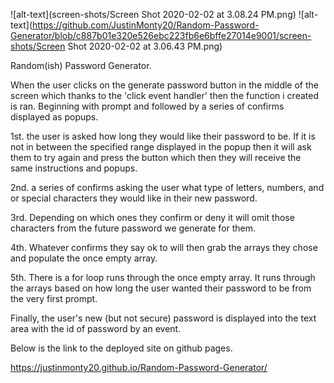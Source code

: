 ![alt-text](screen-shots/Screen Shot 2020-02-02 at 3.08.24 PM.png)
![alt-text](https://github.com/JustinMonty20/Random-Password-Generator/blob/c887b01e320e526ebc223fb6e6bffe27014e9001/screen-shots/Screen Shot 2020-02-02 at 3.06.43 PM.png)

Random(ish) Password Generator.

When the user clicks on the generate password button in the middle of the screen which thanks to the 'click event handler' then the function i created is ran. 
Beginning with prompt and followed by a series of confirms displayed as popups. 

1st. the user is asked how long they would like their password to be. If it is not in between the specified range displayed in the popup then it will ask them to try again and press the button which then they will receive the same instructions and popups. 

2nd. a series of confirms asking the user what type of letters, numbers, and or special characters they would like in their new password.  

3rd. Depending on which ones they confirm or deny it will omit those characters from the future password we generate for them.  

4th. Whatever confirms they say ok to will then grab the arrays they chose and populate the once empty array. 

5th. There is a for loop runs through the once empty array. It runs through the arrays based on how long the user wanted their password to be from the very first prompt.  

Finally, the user's new (but not secure) password is displayed into the text area with the id of password by an event.  

Below is the link to the deployed site on github pages. 

https://justinmonty20.github.io/Random-Password-Generator/








